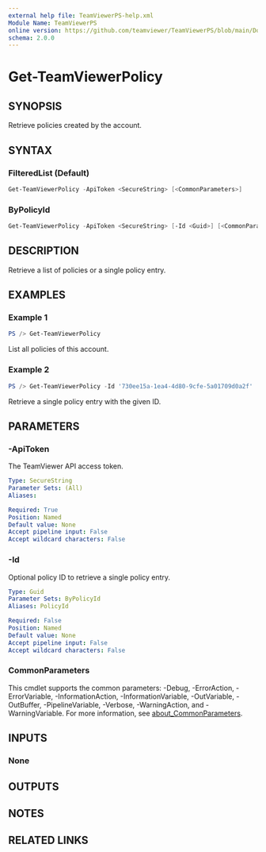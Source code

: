 ```yaml
---
external help file: TeamViewerPS-help.xml
Module Name: TeamViewerPS
online version: https://github.com/teamviewer/TeamViewerPS/blob/main/Docs/Help/Get-TeamViewerPolicy.md
schema: 2.0.0
---
```


# Get-TeamViewerPolicy

## SYNOPSIS

Retrieve policies created by the account.

## SYNTAX

### FilteredList (Default)

```powershell
Get-TeamViewerPolicy -ApiToken <SecureString> [<CommonParameters>]
```

### ByPolicyId

```powershell
Get-TeamViewerPolicy -ApiToken <SecureString> [-Id <Guid>] [<CommonParameters>]
```

## DESCRIPTION

Retrieve a list of policies or a single policy entry.

## EXAMPLES

### Example 1

```powershell
PS /> Get-TeamViewerPolicy
```

List all policies of this account.

### Example 2

```powershell
PS /> Get-TeamViewerPolicy -Id '730ee15a-1ea4-4d80-9cfe-5a01709d0a2f'
```

Retrieve a single policy entry with the given ID.

## PARAMETERS

### -ApiToken

The TeamViewer API access token.

```yaml
Type: SecureString
Parameter Sets: (All)
Aliases:

Required: True
Position: Named
Default value: None
Accept pipeline input: False
Accept wildcard characters: False
```

### -Id

Optional policy ID to retrieve a single policy entry.

```yaml
Type: Guid
Parameter Sets: ByPolicyId
Aliases: PolicyId

Required: False
Position: Named
Default value: None
Accept pipeline input: False
Accept wildcard characters: False
```

### CommonParameters

This cmdlet supports the common parameters: -Debug, -ErrorAction, -ErrorVariable, -InformationAction, -InformationVariable, -OutVariable, -OutBuffer, -PipelineVariable, -Verbose, -WarningAction, and -WarningVariable. For more information, see [about_CommonParameters](http://go.microsoft.com/fwlink/?LinkID=113216).

## INPUTS

### None

## OUTPUTS

## NOTES

## RELATED LINKS
